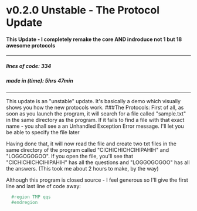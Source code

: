 # v0.2.0 Unstable - The Protocol Update
#### This Update - I completely remake the core AND indroduce not 1 but 18 awesome protocols
---
##### lines of code: 334
##### made in (time): 5hrs 47min
---
This update is an "unstable" update. It's basically a demo which visually shows you 
how the new protocols work.
###The Protocols:
First of all, as soon as you launch the program, it will search for a file called "sample.txt" 
in the same directory as the program. If it fails to find a file with that exact name - you shall see a an Unhandled Exception Error message. I'll let you be able to specify the file later

Having done that, it will now read the file and create two txt files in the same directory of the program called 
"CICHICHICHCIHIPAHIH" and "LOGGOGOGOO". If you open the file, you'll see that "CICHICHICHCIHIPAHIH" has all the questions and "LOGGOGOGOO" has all the answers. (This took me about 2 hours to make, by the way)

Although this program is closed source - I feel generous so I'll give the first line and last line of code away:
```C#
  #region TMP qqs
  #endregion
```
